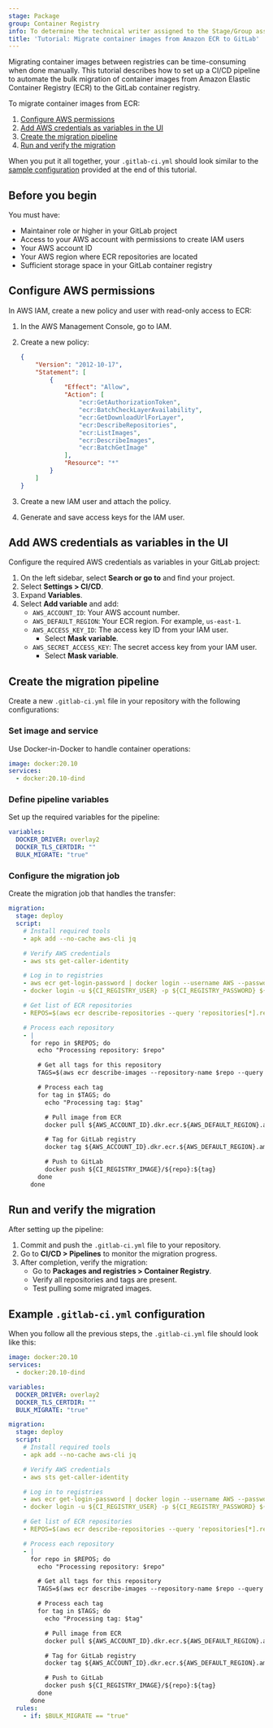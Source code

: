 ```yaml
---
stage: Package
group: Container Registry
info: To determine the technical writer assigned to the Stage/Group associated with this page, see https://handbook.gitlab.com/handbook/product/ux/technical-writing/#assignments
title: 'Tutorial: Migrate container images from Amazon ECR to GitLab'
---
```


Migrating container images between registries can be time-consuming when done manually. This tutorial describes how to set up a CI/CD pipeline to automate the bulk migration of container images from Amazon Elastic Container Registry (ECR) to the GitLab container registry.

To migrate container images from ECR:

1. [Configure AWS permissions](#configure-aws-permissions)
1. [Add AWS credentials as variables in the UI](#add-aws-credentials-as-variables-in-the-ui)
1. [Create the migration pipeline](#create-the-migration-pipeline)
1. [Run and verify the migration](#run-and-verify-the-migration)

When you put it all together, your `.gitlab-ci.yml` should look similar to the [sample configuration](#example-gitlab-ciyml-configuration) provided at the end of this tutorial.

## Before you begin

You must have:

- Maintainer role or higher in your GitLab project
- Access to your AWS account with permissions to create IAM users
- Your AWS account ID
- Your AWS region where ECR repositories are located
- Sufficient storage space in your GitLab container registry

## Configure AWS permissions

In AWS IAM, create a new policy and user with read-only access to ECR:

1. In the AWS Management Console, go to IAM.
1. Create a new policy:

   ```json
   {
       "Version": "2012-10-17",
       "Statement": [
           {
               "Effect": "Allow",
               "Action": [
                   "ecr:GetAuthorizationToken",
                   "ecr:BatchCheckLayerAvailability",
                   "ecr:GetDownloadUrlForLayer",
                   "ecr:DescribeRepositories",
                   "ecr:ListImages",
                   "ecr:DescribeImages",
                   "ecr:BatchGetImage"
               ],
               "Resource": "*"
           }
       ]
   }
   ```

1. Create a new IAM user and attach the policy.
1. Generate and save access keys for the IAM user.

## Add AWS credentials as variables in the UI

Configure the required AWS credentials as variables in your GitLab project:

1. On the left sidebar, select **Search or go to** and find your project.
1. Select **Settings > CI/CD**.
1. Expand **Variables**.
1. Select **Add variable** and add:
   - `AWS_ACCOUNT_ID`: Your AWS account number.
   - `AWS_DEFAULT_REGION`: Your ECR region. For example, `us-east-1`.
   - `AWS_ACCESS_KEY_ID`: The access key ID from your IAM user.
     - Select **Mask variable**.
   - `AWS_SECRET_ACCESS_KEY`: The secret access key from your IAM user.
     - Select **Mask variable**.

## Create the migration pipeline

Create a new `.gitlab-ci.yml` file in your repository with the following configurations:

### Set image and service

Use Docker-in-Docker to handle container operations:

```yaml
image: docker:20.10
services:
  - docker:20.10-dind
```

### Define pipeline variables

Set up the required variables for the pipeline:

```yaml
variables:
  DOCKER_DRIVER: overlay2
  DOCKER_TLS_CERTDIR: ""
  BULK_MIGRATE: "true"
```

### Configure the migration job

Create the migration job that handles the transfer:

```yaml
migration:
  stage: deploy
  script:
    # Install required tools
    - apk add --no-cache aws-cli jq

    # Verify AWS credentials
    - aws sts get-caller-identity

    # Log in to registries
    - aws ecr get-login-password | docker login --username AWS --password-stdin ${AWS_ACCOUNT_ID}.dkr.ecr.${AWS_DEFAULT_REGION}.amazonaws.com
    - docker login -u ${CI_REGISTRY_USER} -p ${CI_REGISTRY_PASSWORD} ${CI_REGISTRY}

    # Get list of ECR repositories
    - REPOS=$(aws ecr describe-repositories --query 'repositories[*].repositoryName' --output text)

    # Process each repository
    - |
      for repo in $REPOS; do
        echo "Processing repository: $repo"

        # Get all tags for this repository
        TAGS=$(aws ecr describe-images --repository-name $repo --query 'imageDetails[*].imageTags[]' --output text)

        # Process each tag
        for tag in $TAGS; do
          echo "Processing tag: $tag"

          # Pull image from ECR
          docker pull ${AWS_ACCOUNT_ID}.dkr.ecr.${AWS_DEFAULT_REGION}.amazonaws.com/${repo}:${tag}

          # Tag for GitLab registry
          docker tag ${AWS_ACCOUNT_ID}.dkr.ecr.${AWS_DEFAULT_REGION}.amazonaws.com/${repo}:${tag} ${CI_REGISTRY_IMAGE}/${repo}:${tag}

          # Push to GitLab
          docker push ${CI_REGISTRY_IMAGE}/${repo}:${tag}
        done
      done
```

## Run and verify the migration

After setting up the pipeline:

1. Commit and push the `.gitlab-ci.yml` file to your repository.
1. Go to **CI/CD > Pipelines** to monitor the migration progress.
1. After completion, verify the migration:
   - Go to **Packages and registries > Container Registry**.
   - Verify all repositories and tags are present.
   - Test pulling some migrated images.

## Example `.gitlab-ci.yml` configuration

When you follow all the previous steps, the `.gitlab-ci.yml` file should look like this:

```yaml
image: docker:20.10
services:
  - docker:20.10-dind

variables:
  DOCKER_DRIVER: overlay2
  DOCKER_TLS_CERTDIR: ""
  BULK_MIGRATE: "true"

migration:
  stage: deploy
  script:
    # Install required tools
    - apk add --no-cache aws-cli jq

    # Verify AWS credentials
    - aws sts get-caller-identity

    # Log in to registries
    - aws ecr get-login-password | docker login --username AWS --password-stdin ${AWS_ACCOUNT_ID}.dkr.ecr.${AWS_DEFAULT_REGION}.amazonaws.com
    - docker login -u ${CI_REGISTRY_USER} -p ${CI_REGISTRY_PASSWORD} ${CI_REGISTRY}

    # Get list of ECR repositories
    - REPOS=$(aws ecr describe-repositories --query 'repositories[*].repositoryName' --output text)

    # Process each repository
    - |
      for repo in $REPOS; do
        echo "Processing repository: $repo"

        # Get all tags for this repository
        TAGS=$(aws ecr describe-images --repository-name $repo --query 'imageDetails[*].imageTags[]' --output text)

        # Process each tag
        for tag in $TAGS; do
          echo "Processing tag: $tag"

          # Pull image from ECR
          docker pull ${AWS_ACCOUNT_ID}.dkr.ecr.${AWS_DEFAULT_REGION}.amazonaws.com/${repo}:${tag}

          # Tag for GitLab registry
          docker tag ${AWS_ACCOUNT_ID}.dkr.ecr.${AWS_DEFAULT_REGION}.amazonaws.com/${repo}:${tag} ${CI_REGISTRY_IMAGE}/${repo}:${tag}

          # Push to GitLab
          docker push ${CI_REGISTRY_IMAGE}/${repo}:${tag}
        done
      done
  rules:
    - if: $BULK_MIGRATE == "true"
```
